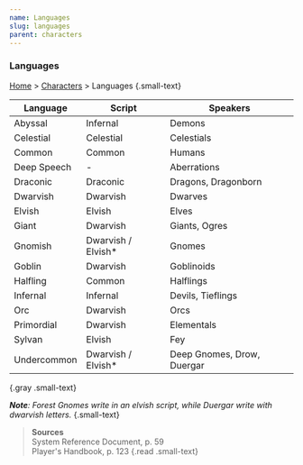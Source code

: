 ```yaml
---
name: Languages
slug: languages
parent: characters
---
```

### Languages
[Home](dm-operations-center) > [Characters](characters) > Languages {.small-text}

| Language    | Script             | Speakers                   |
| ----------- | ------------------ | -------------------------- |
| Abyssal     | Infernal           | Demons                     |
| Celestial   | Celestial          | Celestials                 |
| Common      | Common             | Humans                     |
| Deep Speech | -                  | Aberrations                |
| Draconic    | Draconic           | Dragons, Dragonborn        |
| Dwarvish    | Dwarvish           | Dwarves                    |
| Elvish      | Elvish             | Elves                      |
| Giant       | Dwarvish           | Giants, Ogres              |
| Gnomish     | Dwarvish / Elvish* | Gnomes                     |
| Goblin      | Dwarvish           | Goblinoids                 |
| Halfling    | Common             | Halflings                  |
| Infernal    | Infernal           | Devils, Tieflings          |
| Orc         | Dwarvish           | Orcs                       |
| Primordial  | Dwarvish           | Elementals                 |
| Sylvan      | Elvish             | Fey                        |
| Undercommon | Dwarvish / Elvish* | Deep Gnomes, Drow, Duergar |
{.gray .small-text}

***Note**: Forest Gnomes write in an elvish script, while Duergar write with dwarvish letters.*
{.small-text}

> **Sources** <br/>
> System Reference Document, p. 59<br/>
> Player's Handbook, p. 123
{.read .small-text}

